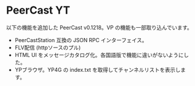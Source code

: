 # PeerCast YT

以下の機能を追加した PeerCast v0.1218。VP の機能も一部取り込んでいます。

* PeerCastStation 互換の JSON RPC インターフェイス。
* FLV配信 (httpソースのプル)
* HTML UI をメッセージカタログ化。各国語版で機能に違いがないようにした。
* YPブラウザ。YP4G の index.txt を取得してチャンネルリストを表示します。
